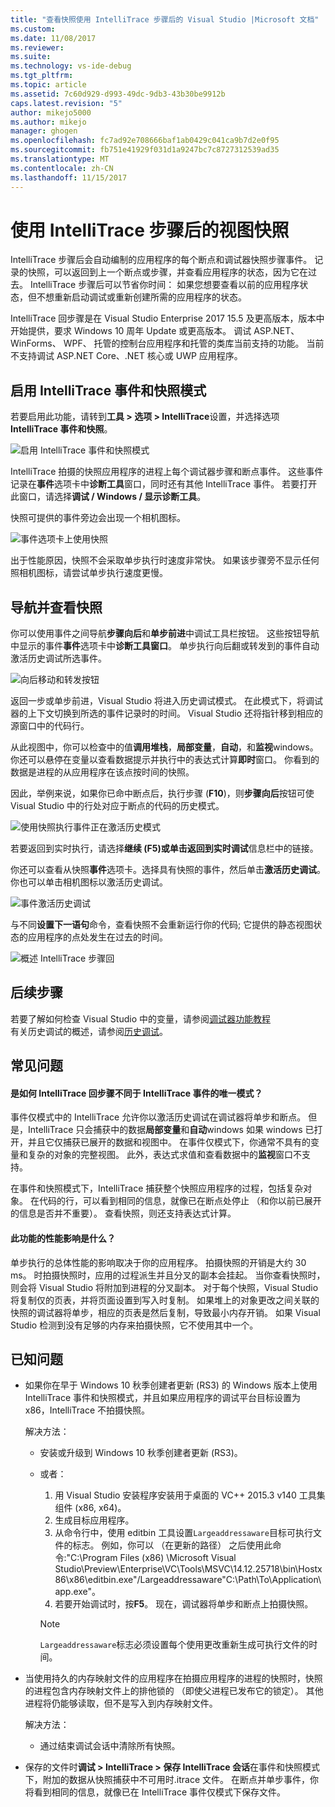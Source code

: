 ```yaml
---
title: "查看快照使用 IntelliTrace 步骤后的 Visual Studio |Microsoft 文档"
ms.custom: 
ms.date: 11/08/2017
ms.reviewer: 
ms.suite: 
ms.technology: vs-ide-debug
ms.tgt_pltfrm: 
ms.topic: article
ms.assetid: 7c60d929-d993-49dc-9db3-43b30be9912b
caps.latest.revision: "5"
author: mikejo5000
ms.author: mikejo
manager: ghogen
ms.openlocfilehash: fc7ad92e708666baf1ab0429c041ca9b7d2e0f95
ms.sourcegitcommit: fb751e41929f031d1a9247bc7c8727312539ad35
ms.translationtype: MT
ms.contentlocale: zh-CN
ms.lasthandoff: 11/15/2017
---
```

# <a name="view-snapshots-using-intellitrace-step-back"></a>使用 IntelliTrace 步骤后的视图快照
IntelliTrace 步骤后会自动编制的应用程序的每个断点和调试器快照步骤事件。 记录的快照，可以返回到上一个断点或步骤，并查看应用程序的状态，因为它在过去。 IntelliTrace 步骤后可以节省你时间： 如果您想要查看以前的应用程序状态，但不想重新启动调试或重新创建所需的应用程序的状态。

IntelliTrace 回步骤是在 Visual Studio Enterprise 2017 15.5 及更高版本，版本中开始提供，要求 Windows 10 周年 Update 或更高版本。 调试 ASP.NET、 WinForms、 WPF、 托管的控制台应用程序和托管的类库当前支持的功能。 当前不支持调试 ASP.NET Core、.NET 核心或 UWP 应用程序。 
  
## <a name="enable-intellitrace-events-and-snapshots-mode"></a>启用 IntelliTrace 事件和快照模式 
若要启用此功能，请转到**工具 > 选项 > IntelliTrace**设置，并选择选项**IntelliTrace 事件和快照**。 

![启用 IntelliTrace 事件和快照模式](../debugger/media/intellitrace-enable-snapshots.png "启用 IntelliTrace 事件和快照模式")

IntelliTrace 拍摄的快照应用程序的进程上每个调试器步骤和断点事件。 这些事件记录在**事件**选项卡中**诊断工具**窗口，同时还有其他 IntelliTrace 事件。 若要打开此窗口，请选择**调试 / Windows / 显示诊断工具**。

快照可提供的事件旁边会出现一个相机图标。 

![事件选项卡上使用快照](../debugger/media/intellitrace-events-tab-with-snapshots.png "与断点和步骤的快照的事件选项卡")

出于性能原因，快照不会采取单步执行时速度非常快。 如果该步骤旁不显示任何照相机图标，请尝试单步执行速度更慢。

## <a name="navigate-and-view-snapshots"></a>导航并查看快照

你可以使用事件之间导航**步骤向后**和**单步前进**中调试工具栏按钮。 这些按钮导航中显示的事件**事件**选项卡中**诊断工具窗口**。 单步执行向后翻或转发到的事件自动激活历史调试所选事件。

![向后移动和转发按钮](../debugger/media/intellitrace-step-back-icons-description.png "后退一步和单步前进按钮")

返回一步或单步前进，Visual Studio 将进入历史调试模式。 在此模式下，将调试器的上下文切换到所选的事件记录时的时间。 Visual Studio 还将指针移到相应的源窗口中的代码行。 

从此视图中，你可以检查中的值**调用堆栈**，**局部变量**，**自动**，和**监视**windows。 你还可以悬停在变量以查看数据提示并执行中的表达式计算**即时**窗口。 你看到的数据是进程的从应用程序在该点按时间的快照。

因此，举例来说，如果你已命中断点后，执行步骤 (**F10**)，则**步骤向后**按钮可使 Visual Studio 中的行处对应于断点的代码的历史模式。 

![使用快照执行事件正在激活历史模式](../debugger/media/intellitrace-historical-mode-with-snapshot.png "正在激活历史模式使用快照执行事件")

若要返回到实时执行，请选择**继续 (F5)**或单击**返回到实时调试**信息栏中的链接。 

你还可以查看从快照**事件**选项卡。选择具有快照的事件，然后单击**激活历史调试**。 你也可以单击相机图标以激活历史调试。

![事件激活历史调试](../debugger/media/intellitrace-activate-historical-debugging.png "事件激活历史调试")

与不同**设置下一语句**命令，查看快照不会重新运行你的代码; 它提供的静态视图状态的应用程序的点处发生在过去的时间。

![概述 IntelliTrace 步骤回](../debugger/media/intellitrace-step-back-overview.png "概述的 IntelliTrace 步骤回")

## <a name="next-steps"></a>后续步骤  
 若要了解如何检查 Visual Studio 中的变量，请参阅[调试器功能教程](../debugger/debugger-feature-tour.md)  
 有关历史调试的概述，请参阅[历史调试](../debugger/historical-debugging.md)。  

## <a name="frequently-asked-questions"></a>常见问题

#### <a name="how-is-intellitrace-step-back-different-from-intellitrace-events-only-mode"></a>是如何 IntelliTrace 回步骤不同于 IntelliTrace 事件的唯一模式？

事件仅模式中的 IntelliTrace 允许你以激活历史调试在调试器将单步和断点。 但是，IntelliTrace 只会捕获中的数据**局部变量**和**自动**windows 如果 windows 已打开，并且它仅捕获已展开的数据和视图中。 在事件仅模式下，你通常不具有的变量和复杂的对象的完整视图。 此外，表达式求值和查看数据中的**监视**窗口不支持。 

在事件和快照模式下，IntelliTrace 捕获整个快照应用程序的过程，包括复杂对象。 在代码的行，可以看到相同的信息，就像已在断点处停止 （和你以前已展开的信息是否并不重要）。 查看快照，则还支持表达式计算。  

#### <a name="what-is-the-performance-impact-of-this-feature"></a>此功能的性能影响是什么？ 

单步执行的总体性能的影响取决于你的应用程序。 拍摄快照的开销是大约 30 ms。 时拍摄快照时，应用的过程派生并且分叉的副本会挂起。 当你查看快照时，则会将 Visual Studio 将附加到进程的分叉副本。 对于每个快照，Visual Studio 将复制仅的页表，并将页面设置到写入时复制。 如果堆上的对象更改之间关联的快照的调试器将单步，相应的页表是然后复制，导致最小内存开销。 如果 Visual Studio 检测到没有足够的内存来拍摄快照，它不使用其中一个。
 
## <a name="known-issues"></a>已知问题  
* 如果你在早于 Windows 10 秋季创建者更新 (RS3) 的 Windows 版本上使用 IntelliTrace 事件和快照模式，并且如果应用程序的调试平台目标设置为 x86，IntelliTrace 不拍摄快照。

    解决方法：
    * 安装或升级到 Windows 10 秋季创建者更新 (RS3)。 
    * 或者： 
        1. 用 Visual Studio 安装程序安装用于桌面的 VC++ 2015.3 v140 工具集组件 (x86, x64)。
        2. 生成目标应用程序。
        3. 从命令行中，使用 editbin 工具设置`Largeaddressaware`目标可执行文件的标志。 例如，你可以 （在更新的路径） 之后使用此命令:"C:\Program Files (x86) \Microsoft Visual Studio\Preview\Enterprise\VC\Tools\MSVC\14.12.25718\bin\Hostx86\x86\editbin.exe"/Largeaddressaware"C:\Path\To\Application\app.exe"。
        4. 若要开始调试时，按**F5**。 现在，调试器将单步和断点上拍摄快照。

        > [!Note]
        > `Largeaddressaware`标志必须设置每个使用更改重新生成可执行文件的时间。

* 当使用持久的内存映射文件的应用程序在拍摄应用程序的进程的快照时，快照的进程包含内存映射文件上的排他锁的 （即使父进程已发布它的锁定）。 其他进程将仍能够读取，但不是写入到内存映射文件。

    解决方法：
    * 通过结束调试会话中清除所有快照。 

* 保存的文件时**调试 > IntelliTrace > 保存 IntelliTrace 会话**在事件和快照模式下，附加的数据从快照捕获中不可用时.itrace 文件。 在断点并单步事件，你将看到相同的信息，就像已在 IntelliTrace 事件仅模式下保存文件。 